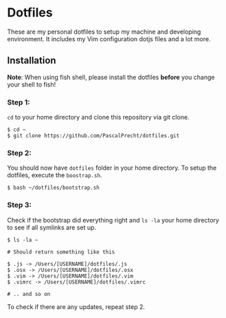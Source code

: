 # Dotfiles

These are my personal dotfiles to setup my machine and developing environment. It includes my Vim configuration dotjs files and a lot more.

## Installation

**Note**: When using fish shell, please install the dotfiles **before** you change your shell to fish!

### Step 1:

<code>cd</code> to your home directory and clone this repository via git clone.

````
$ cd ~
$ git clone https://github.com/PascalPrecht/dotfiles.git
````

### Step 2:

You should now have <code>dotfiles</code> folder in your home directory. To setup the dotfiles, execute the <code>boostrap.sh</code>.

````
$ bash ~/dotfiles/bootstrap.sh
````

### Step 3:

Check if the bootstrap did everything right and <code>ls -la</code> your home directory to see if all symlinks are set up.

````
$ ls -la ~

# Should return something like this

$ .js -> /Users/[USERNAME]/dotfiles/.js
$ .osx -> /Users/[USERNAME]/dotfiles/.osx
$ .vim -> /Users/[USERNAME]/dotfiles/.vim
$ .vimrc -> /Users/[USERNAME]/dotfiles/.vimrc

# .. and so on
````

To check if there are any updates, repeat step 2.
